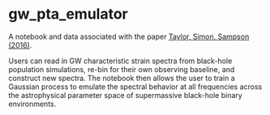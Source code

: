 # gw_pta_emulator
A notebook and data associated with the paper [Taylor, Simon, Sampson (2016)](https://arxiv.org/abs/1612.02817 "Constraints On The Dynamical Environments Of Supermassive Black-hole Binaries Using Pulsar-timing Arrays"). 

Users can read in GW characteristic strain spectra from black-hole population simulations, re-bin for their own observing baseline, and construct new spectra. The notebook then allows the user to train a Gaussian process to emulate the spectral behavior at all frequencies across the astrophysical parameter space of supermassive black-hole binary environments.

